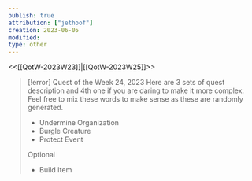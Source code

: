 ```yaml
---
publish: true
attribution: ["jethoof"]
creation: 2023-06-05
modified: 
type: other
---
```

<<[[QotW-2023W23]]|[[QotW-2023W25]]>>

> [!error] Quest of the Week 24, 2023
> Here are 3 sets of quest description and 4th one if you are daring to make it more complex. Feel free to mix these words to make sense as these are randomly generated.
> 
> - Undermine Organization
> - Burgle Creature
> - Protect Event
> 
> Optional
> 
> - Build Item